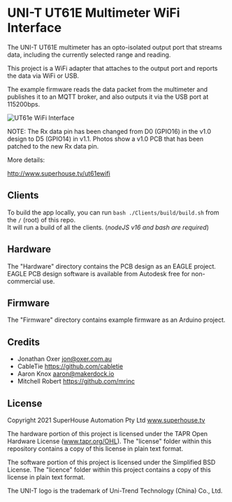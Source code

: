 UNI-T UT61E Multimeter WiFi Interface
=====================================

The UNI-T UT61E multimeter has an opto-isolated output port that
streams data, including the currently selected range and reading.

This project is a WiFi adapter that attaches to the output port
and reports the data via WiFi or USB.

The example firmware reads the data packet from the multimeter and
publishes it to an MQTT broker, and also outputs it via the USB
port at 115200bps.

![UT61e WiFi Interface](Images/UT61EWIFI-v1_0-oblique-small.jpg)

NOTE: The Rx data pin has been changed from D0 (GPIO16) in the
v1.0 design to D5 (GPIO14) in v1.1. Photos show a v1.0 PCB that
has been patched to the new Rx data pin.

More details:

  http://www.superhouse.tv/ut61ewifi


Clients
--------
To build the app locally, you can run ```bash ./Clients/build/build.sh``` from the ```/``` (root) of this repo.  
It will run a build of all the clients. (*nodeJS v16 and bash are required*)


Hardware
--------
The "Hardware" directory contains the PCB design as an EAGLE project.
EAGLE PCB design software is available from Autodesk free for
non-commercial use.


Firmware
--------
The "Firmware" directory contains example firmware as an Arduino
project.


Credits
-------
  * Jonathan Oxer <jon@oxer.com.au>
  * CableTie <https://github.com/cabletie>
  * Aaron Knox <aaron@makerdock.io>
  * Mitchell Robert <https://github.com/mrinc>


License
-------
Copyright 2021 SuperHouse Automation Pty Ltd  www.superhouse.tv  

The hardware portion of this project is licensed under the TAPR Open
Hardware License (www.tapr.org/OHL). The "license" folder within this
repository contains a copy of this license in plain text format.

The software portion of this project is licensed under the Simplified
BSD License. The "licence" folder within this project contains a
copy of this license in plain text format.

The UNI-T logo is the trademark of Uni-Trend Technology (China) Co., Ltd.
